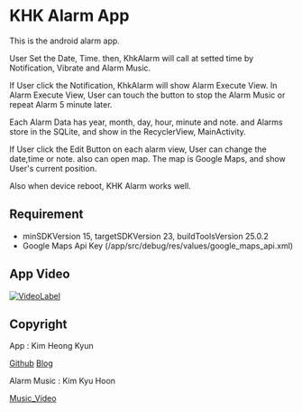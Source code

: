 # KHK Alarm App
This is the android alarm app.

User Set the Date, Time. then, KhkAlarm will call at setted time by Notification, Vibrate and Alarm Music.

If User click the Notification, KhkAlarm will show Alarm Execute View.
In Alarm Execute View, User can touch the button to stop the Alarm Music or repeat Alarm 5 minute later.

Each Alarm Data has year, month, day, hour, minute and note. and Alarms store in the SQLite, and show in the RecyclerView, MainActivity.

If User click the Edit Button on each alarm view, User can change the date,time or note. also can open map. The map is Google Maps, and show User's current position.

Also when device reboot, KHK Alarm works well.

## Requirement
* minSDKVersion 15, targetSDKVersion 23, buildToolsVersion 25.0.2
* Google Maps Api Key (/app/src/debug/res/values/google_maps_api.xml)

## App Video
[![VideoLabel](https://i.ytimg.com/vi/WxVrGUEllXs/hqdefault.jpg?custom=true&w=336&h=188&stc=true&jpg444=true&jpgq=90&sp=68&sigh=eBIiiv6W2LsO3yMjqcM3B_Bg1_Y)](https://youtu.be/WxVrGUEllXs)

## Copyright

App : Kim Heong Kyun   

[Github](https://github.com/HUFSCSE)  [Blog](http://gudrbscse.tistory.com/)

Alarm Music : Kim Kyu Hoon 

[Music_Video](https://youtu.be/xdOHp_rksXU)
